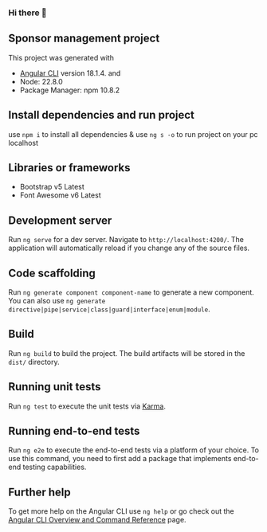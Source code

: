 ### Hi there 👋

## Sponsor management project
This project was generated with 
- [Angular CLI](https://github.com/angular/angular-cli) version 18.1.4. and
- Node: 22.8.0
- Package Manager: npm 10.8.2

## Install dependencies and run project
use `npm i` to install all dependencies
& use `ng s -o` to run project on your pc localhost


## Libraries or frameworks
- Bootstrap v5 Latest
- Font Awesome v6 Latest

## Development server

Run `ng serve` for a dev server. Navigate to `http://localhost:4200/`. The application will automatically reload if you change any of the source files.

## Code scaffolding

Run `ng generate component component-name` to generate a new component. You can also use `ng generate directive|pipe|service|class|guard|interface|enum|module`.

## Build

Run `ng build` to build the project. The build artifacts will be stored in the `dist/` directory.

## Running unit tests

Run `ng test` to execute the unit tests via [Karma](https://karma-runner.github.io).

## Running end-to-end tests

Run `ng e2e` to execute the end-to-end tests via a platform of your choice. To use this command, you need to first add a package that implements end-to-end testing capabilities.

## Further help

To get more help on the Angular CLI use `ng help` or go check out the [Angular CLI Overview and Command Reference](https://angular.dev/tools/cli) page.
